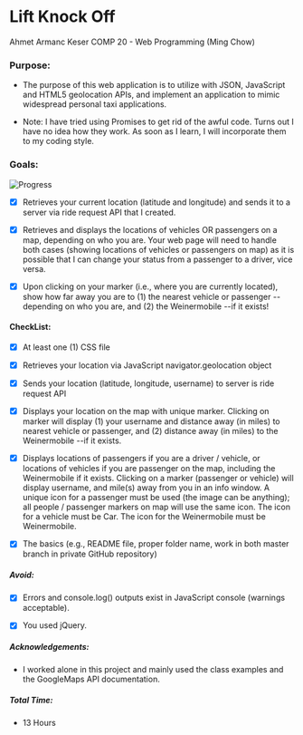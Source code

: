 # Lift Knock Off

Ahmet Armanc Keser
COMP 20 - Web Programming (Ming Chow)

### Purpose:
  * The purpose of this web application is to utilize with JSON, JavaScript and HTML5 geolocation APIs, and implement an application to mimic widespread personal taxi applications.

  * Note: I have tried using Promises to get rid of the awful code. Turns out I have no idea how they work. As soon as I learn, I will incorporate them to my coding style.
### Goals:

![Progress](http://progressed.io/bar/100)

-  [x] Retrieves your current location (latitude and longitude) and sends it to a server via ride request API that I created.

-  [x] Retrieves and displays the locations of vehicles OR passengers on a map, depending on who you are. Your web page will need to handle both cases (showing locations of vehicles or passengers on map) as it is possible that I can change your status from a passenger to a driver, vice versa.

-  [x] Upon clicking on your marker (i.e., where you are currently located), show how far away you are to (1) the nearest vehicle or passenger --depending on who you are, and (2) the Weinermobile --if it exists!


#### CheckList:
-  [x] At least one (1) CSS file

-  [x] Retrieves your location via JavaScript navigator.geolocation object

-  [x] Sends your location (latitude, longitude, username) to server is ride request API

-  [x] Displays your location on the map with unique marker.  Clicking on marker will display (1) your username and distance away (in miles) to nearest vehicle or passenger, and (2) distance away (in miles) to the Weinermobile --if it exists.

-  [x] Displays locations of passengers if you are a driver / vehicle, or locations of vehicles if you are passenger on the map, including the Weinermobile if it exists. Clicking on a marker (passenger or vehicle) will display username, and mile(s) away from you in an info window. A unique icon for a passenger must be used (the image can be anything); all people / passenger markers on map will use the same icon. The icon for a vehicle must be Car. The icon for the Weinermobile must be Weinermobile.

-  [x] The basics (e.g., README file, proper folder name, work in both master branch in private GitHub repository)

##### Avoid:
-  [x] Errors and console.log() outputs exist in JavaScript console (warnings acceptable).

-  [x] You used jQuery.


##### Acknowledgements:
- I worked alone in this project and mainly used the class examples and the GoogleMaps API documentation.

##### Total Time:
- 13 Hours
